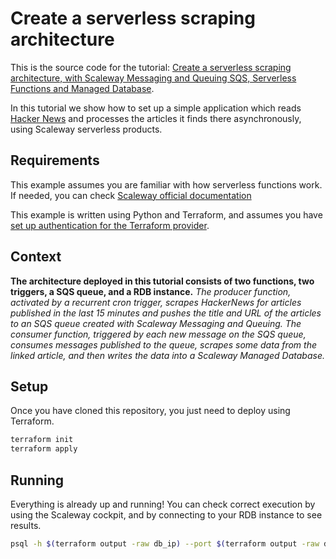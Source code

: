# Create a serverless scraping architecture

This is the source code for the tutorial: [Create a serverless scraping architecture, with Scaleway Messaging and Queuing SQS, Serverless Functions and Managed Database](https://www.scaleway.com/en/docs/tutorials/create-serverless-scraping).

In this tutorial we show how to set up a simple application which reads [Hacker News](https://news.ycombinator.com/news) and processes the articles it finds there asynchronously, using Scaleway serverless products. 

## Requirements

This example assumes you are familiar with how serverless functions work. If needed, you can
check [Scaleway official documentation](https://www.scaleway.com/en/docs/serverless/functions/quickstart/)

This example is written using Python and Terraform, and assumes you have [set up authentication for the Terraform provider](https://registry.terraform.io/providers/scaleway/scaleway/latest/docs#authentication). 


## Context

**The architecture deployed in this tutorial consists of two functions, two triggers, a SQS queue, and a RDB instance.**
*The producer function, activated by a recurrent cron trigger, scrapes HackerNews for articles published in the last 15 minutes and pushes the title and URL of the articles to an SQS queue created with Scaleway Messaging and Queuing.*
*The consumer function, triggered by each new message on the SQS queue, consumes messages published to the queue, scrapes some data from the linked article, and then writes the data into a Scaleway Managed Database.*


## Setup
Once you have cloned this repository, you just need to deploy using Terraform. 
```bash
terraform init
terraform apply
```


## Running

Everything is already up and running! 
You can check correct execution by using the Scaleway cockpit, and by connecting to your RDB instance to see results.

```bash
psql -h $(terraform output -raw db_ip) --port $(terraform output -raw db_port) -d hn-database -U worker
```
